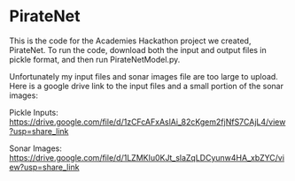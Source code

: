 # PirateNet

This is the code for the Academies Hackathon project we created, PirateNet. To run the code, download both the input and output files in pickle format, and then run PirateNetModel.py.

Unfortunately my input files and sonar images file are too large to upload. Here is a google drive link to the input files and a small portion of the sonar images:

Pickle Inputs: 
https://drive.google.com/file/d/1zCFcAFxAslAi_82cKgem2fjNfS7CAjL4/view?usp=share_link

Sonar Images: 
https://drive.google.com/file/d/1LZMKIu0KJt_slaZqLDCyunw4HA_xbZYC/view?usp=share_link

